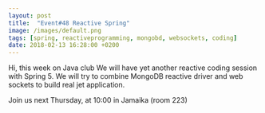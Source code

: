 ```yaml
---
layout: post
title:  "Event#48 Reactive Spring"
image: /images/default.png
tags: [spring, reactiveprogramming, mongobd, websockets, coding]
date: 2018-02-13 16:28:00 +0200
---
```


Hi, this week on Java club
We will have yet another reactive coding session with Spring 5. We will try to combine MongoDB reactive driver and web sockets to build real jet application.

Join us next Thursday, at 10:00 in Jamaika (room 223)

